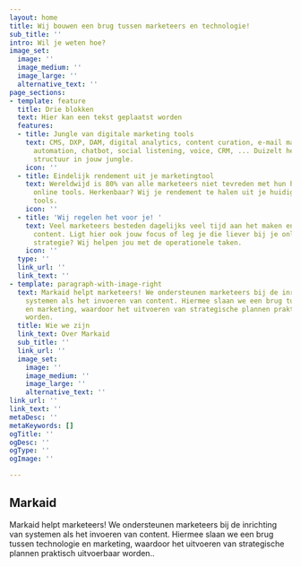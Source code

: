 ```yaml
---
layout: home
title: Wij bouwen een brug tussen marketeers en technologie!
sub_title: ''
intro: Wil je weten hoe?
image_set:
  image: ''
  image_medium: ''
  image_large: ''
  alternative_text: ''
page_sections:
- template: feature
  title: Drie blokken
  text: Hier kan een tekst geplaatst worden
  features:
  - title: Jungle van digitale marketing tools
    text: CMS, DXP, DAM, digital analytics, content curation, e-mail marketing, marketing
      automation, chatbot, social listening, voice, CRM, ... Duizelt het al? Wij brengen
      structuur in jouw jungle.
    icon: ''
  - title: Eindelijk rendement uit je marketingtool
    text: Wereldwijd is 80% van alle marketeers niet tevreden met hun huidige hun
      online tools. Herkenbaar? Wij je rendement te halen uit je huidige of nieuwe
      tools.
    icon: ''
  - title: 'Wij regelen het voor je! '
    text: Veel marketeers besteden dagelijks veel tijd aan het maken en invoeren van
      content. Ligt hier ook jouw focus of leg je die liever bij je online marketing
      strategie? Wij helpen jou met de operationele taken.
    icon: ''
  type: ''
  link_url: ''
  link_text: ''
- template: paragraph-with-image-right
  text: Markaid helpt marketeers! We ondersteunen marketeers bij de inrichting van
    systemen als het invoeren van content. Hiermee slaan we een brug tussen technologie
    en marketing, waardoor het uitvoeren van strategische plannen praktisch uitvoerbaar
    worden.
  title: Wie we zijn
  link_text: Over Markaid
  sub_title: ''
  link_url: ''
  image_set:
    image: ''
    image_medium: ''
    image_large: ''
    alternative_text: ''
link_url: ''
link_text: ''
metaDesc: ''
metaKeywords: []
ogTitle: ''
ogDesc: ''
ogType: ''
ogImage: ''

---
```

## Markaid

Markaid helpt marketeers! We ondersteunen marketeers bij de inrichting van systemen als het invoeren van content. Hiermee slaan we een brug tussen technologie en marketing, waardoor het uitvoeren van strategische plannen praktisch uitvoerbaar worden..